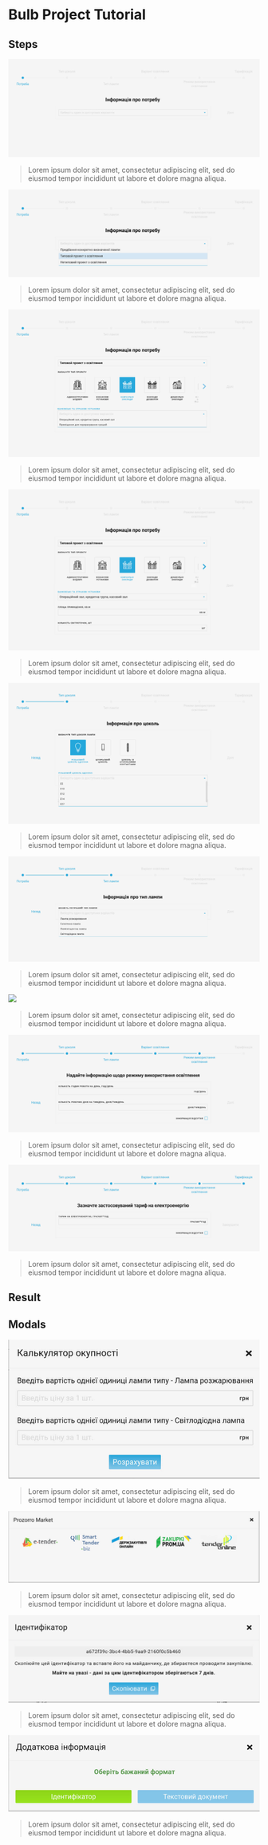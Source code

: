 # Bulb Project Tutorial

## Steps

![](https://github.com/BulbProject/bulb-project-frontend/blob/develop/src/assets/images/resources/steps/bulb_steps_1.jpg)

> Lorem ipsum dolor sit amet, consectetur adipiscing elit, sed do eiusmod tempor incididunt ut labore et dolore magna aliqua.

![](https://github.com/BulbProject/bulb-project-frontend/blob/develop/src/assets/images/resources/steps/bulb_steps_2.jpg)

> Lorem ipsum dolor sit amet, consectetur adipiscing elit, sed do eiusmod tempor incididunt ut labore et dolore magna aliqua.

![](https://github.com/BulbProject/bulb-project-frontend/blob/develop/src/assets/images/resources/steps/bulb_steps_3.jpg)

> Lorem ipsum dolor sit amet, consectetur adipiscing elit, sed do eiusmod tempor incididunt ut labore et dolore magna aliqua.

![](https://github.com/BulbProject/bulb-project-frontend/blob/develop/src/assets/images/resources/steps/bulb_steps_4.jpg)

> Lorem ipsum dolor sit amet, consectetur adipiscing elit, sed do eiusmod tempor incididunt ut labore et dolore magna aliqua.

![](https://github.com/BulbProject/bulb-project-frontend/blob/develop/src/assets/images/resources/steps/bulb_steps_5.jpg)

> Lorem ipsum dolor sit amet, consectetur adipiscing elit, sed do eiusmod tempor incididunt ut labore et dolore magna aliqua.

![](https://github.com/BulbProject/bulb-project-frontend/blob/develop/src/assets/images/resources/steps/bulb_steps_6.jpg)

> Lorem ipsum dolor sit amet, consectetur adipiscing elit, sed do eiusmod tempor incididunt ut labore et dolore magna aliqua.

![](..p/src/assets/images/resources/steps/bulb_steps_7.jpg)
 
> Lorem ipsum dolor sit amet, consectetur adipiscing elit, sed do eiusmod tempor incididunt ut labore et dolore magna aliqua.

![](https://github.com/BulbProject/bulb-project-frontend/blob/develop/src/assets/images/resources/steps/bulb_steps_8.jpg)

> Lorem ipsum dolor sit amet, consectetur adipiscing elit, sed do eiusmod tempor incididunt ut labore et dolore magna aliqua.

![](https://github.com/BulbProject/bulb-project-frontend/blob/develop/src/assets/images/resources/steps/bulb_steps_9.jpg)

> Lorem ipsum dolor sit amet, consectetur adipiscing elit, sed do eiusmod tempor incididunt ut labore et dolore magna aliqua.


## Result



## Modals

![](https://github.com/BulbProject/bulb-project-frontend/blob/develop/src/assets/images/resources/modals/bulb_modals_1.jpg)

> Lorem ipsum dolor sit amet, consectetur adipiscing elit, sed do eiusmod tempor incididunt ut labore et dolore magna aliqua.

![](https://github.com/BulbProject/bulb-project-frontend/blob/develop/src/assets/images/resources/modals/bulb_modals_2.jpg)

> Lorem ipsum dolor sit amet, consectetur adipiscing elit, sed do eiusmod tempor incididunt ut labore et dolore magna aliqua.

![](https://github.com/BulbProject/bulb-project-frontend/blob/develop/src/assets/images/resources/modals/bulb_modals_3.jpg)

> Lorem ipsum dolor sit amet, consectetur adipiscing elit, sed do eiusmod tempor incididunt ut labore et dolore magna aliqua.

![](https://github.com/BulbProject/bulb-project-frontend/blob/develop/src/assets/images/resources/modals/bulb_modals_4.jpg)

> Lorem ipsum dolor sit amet, consectetur adipiscing elit, sed do eiusmod tempor incididunt ut labore et dolore magna aliqua.
